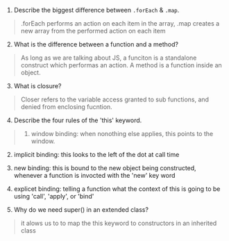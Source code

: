 
1. Describe the biggest difference between `.forEach` & `.map`.
> .forEach performs an action on each item in the array, .map creates a new array from the performed action on each item

2. What is the difference between a function and a method?
> As long as we are talking about JS, a funciton is a standalone construct which performas an action. A method is a function inside an object.

3. What is closure?
> Closer refers to the variable access granted to sub functions, and denied from enclosing fucntion. 

4. Describe the four rules of the 'this' keyword.
>1. window binding: when nonothing else applies, this points to the window. 
2. implicit binding: this looks to the left of the dot at call time
3. new binding: this is bound to the new object being constructed, whenever a function is invocted with the 'new' key word
4. explicet binding: telling a function what the context of this is going to be using 'call', 'apply', or 'bind'

5. Why do we need super() in an extended class?
> it alows us to to map the this keyword to constructors in an inherited class